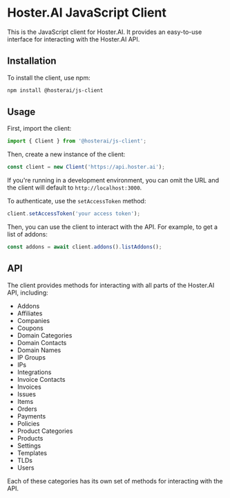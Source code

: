 # Hoster.AI JavaScript Client
This is the JavaScript client for Hoster.AI. It provides an easy-to-use interface for interacting with the Hoster.AI API.

## Installation
To install the client, use npm:
```bash
npm install @hosterai/js-client
```

## Usage
First, import the client:
```js
import { Client } from '@hosterai/js-client';
```

Then, create a new instance of the client:
```js
const client = new Client('https://api.hoster.ai');
```

If you're running in a development environment, you can omit the URL and the client will default to `http://localhost:3000`.

To authenticate, use the `setAccessToken` method:
```js
client.setAccessToken('your access token');
```

Then, you can use the client to interact with the API. For example, to get a list of addons:
```js
const addons = await client.addons().listAddons();
```

## API
The client provides methods for interacting with all parts of the Hoster.AI API, including:

* Addons
* Affiliates
* Companies
* Coupons
* Domain Categories
* Domain Contacts
* Domain Names
* IP Groups
* IPs
* Integrations
* Invoice Contacts
* Invoices
* Issues
* Items
* Orders
* Payments
* Policies
* Product Categories
* Products
* Settings
* Templates
* TLDs
* Users

Each of these categories has its own set of methods for interacting with the API.